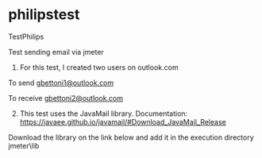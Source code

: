 # philipstest
TestPhilips

Test sending email via jmeter

1. For this test, I created two users on outlook.com

To send
gbettoni1@outlook.com

To receive
gbettoni2@outlook.com

2. This test uses the JavaMail library.
Documentation: https://javaee.github.io/javamail/#Download_JavaMail_Release

Download the library on the link below and add it in the execution directory jmeter\lib
